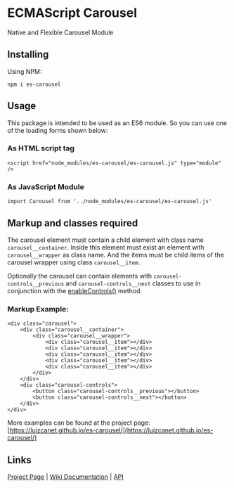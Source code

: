 ECMAScript Carousel
===================

Native and Flexible Carousel Module

Installing
----------

Using NPM:

	npm i es-carousel

Usage
-----

This package is intended to be used as an ES6 module. So you can use one of the
loading forms shown below:

### As HTML script tag

	<script href="node_modules/es-carousel/es-carousel.js" type="module" />

### As JavaScript Module

	import Carousel from '../node_modules/es-carousel/es-carousel.js'


Markup and classes required
---------------------------

The carousel element must contain a child element with class name
`carousel__container`. Inside this element must exist an element with
`carousel__wrapper` as class name. And the items must be child items of the
carousel wrapper using class `carousel__item`.

Optionally the carousel can contain elements with `carousel-controls__previous`
and `carousel-controls__next` classes to use in conjunction with the
[enableControls()](https://github.com/luizcanet/es-carousel/wiki/API#enablecontrols)
method.

### Markup Example:

	<div class="carousel">
		<div class="carousel__container">
			<div class="carousel__wrapper">
				<div class="carousel__item"></div>
				<div class="carousel__item"></div>
				<div class="carousel__item"></div>
				<div class="carousel__item"></div>
				<div class="carousel__item"></div>
			</div>
		</div>
		<div class="carousel-controls">
			<button class="carousel-controls__previous"></button>
			<button class="carousel-controls__next"></button>
		</div>
	</div>

More examples can be found at the project page:
[https://luizcanet.github.io/es-carousel/](https://luizcanet.github.io/es-carousel/)

Links
-----
[Project Page](https://luizcanet.github.io/es-carousel/) |
[Wiki Documentation](https://github.com/luizcanet/es-carousel/wiki) |
[API](https://github.com/luizcanet/es-carousel/wiki/API)
